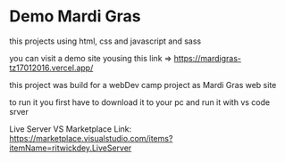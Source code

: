 # Demo Mardi Gras

this projects using html, css and javascript and sass

you can visit a demo site yousing this link => https://mardigras-tz17012016.vercel.app/

this project was build for a webDev camp project as Mardi Gras web site

to run it you first have to download it to your pc and run it with vs code srver

Live Server
VS Marketplace Link: https://marketplace.visualstudio.com/items?itemName=ritwickdey.LiveServer
